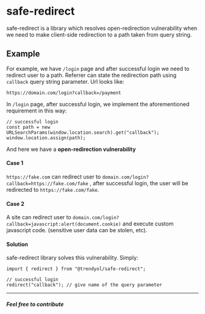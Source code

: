 # safe-redirect

safe-redirect is a library which resolves open-redirection vulnerability when we need to make client-side redirection to a path taken from query string.

## Example

For example, we have `/login` page and after successful login we need to redirect user to a path. Referrer can state the redirection path using `callback` query string parameter. Url looks like:

`https://domain.com/login?callback=/payment`

In `/login` page, after successful login, we implement the aforementioned requirement in this way:

```
// successful login
const path = new URLSearchParams(window.location.search).get("callback");
window.location.assign(path);
```

And here we have a __open-redirection vulnerability__

#### Case 1

`https://fake.com` can redirect user to `domain.com/login?callback=https://fake.com/fake` , after successful login, the user will be redirected to `https://fake.com/fake`.

#### Case 2

A site can redirect user to `domain.com/login?callback=javascript:alert(document.cookie)` and execute custom javascript code. (sensitive user data can be stolen, etc).

#### Solution

safe-redirect library solves this vulnerability. Simply:

```
import { redirect } from "@trendyol/safe-redirect";

// successful login
redirect("callback"); // give name of the query parameter
```

---

##### Feel free to contribute
